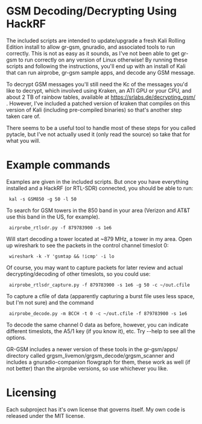 # GSM Decoding/Decrypting Using HackRF

The included scripts are intended to update/upgrade a fresh Kali Rolling Edition install to allow gr-gsm, gnuradio, and associated tools to run correctly.  This is not as easy as it sounds, as I've not been able to get gr-gsm to run correctly on any version of Linux otherwise!  By running these scripts and following the instructions, you'll end up with an install of Kali that can run airprobe, gr-gsm sample apps, and decode any GSM message.

To decrypt GSM messages you'll still need the Kc of the messages you'd like to decrypt, which involved using Kraken, an ATI GPU or your CPU, and about 2 TB of rainbow tables, available at https://srlabs.de/decrypting_gsm/ .  However, I've included a patched version of kraken that compiles on this version of Kali (including pre-compiled binaries) so that's another step taken care of.

There seems to be a useful tool to handle most of these steps for you called pytacle, but I've not actually used it (only read the source) so take that for what you will.

# Example commands

Examples are given in the included scripts.  But once you have everything installed and a HackRF (or RTL-SDR) connected, you should be able to run:

     kal -s GSM850 -g 50 -l 50

To search for GSM towers in the 850 band in your area (Verizon and AT&T use this band in the US, for example).

     airprobe_rtlsdr.py -f 879783900 -s 1e6

Will start decoding a tower located at ~879 MHz, a tower in my area.  Open up wireshark to see the packets in the control channel timeslot 0:

     wireshark -k -Y 'gsmtap && !icmp' -i lo

Of course, you may want to capture packets for later review and actual decrypting/decoding of other timeslots, so you could use:

     airprobe_rtlsdr_capture.py -f 879783900 -s 1e6 -g 50 -c ~/out.cfile

To capture a cfile of data (apparently capturing a burst file uses less space, but I'm not sure) and the command

     airprobe_decode.py -m BCCH -t 0 -c ~/out.cfile -f 879783900 -s 1e6

To decode the same channel 0 data as before, however, you can indicate different timeslots, the A5/1 key (if you know it), etc.  Try --help to see all the options.

GR-GSM includes a newer version of these tools in the gr-gsm/apps/ directory called grgsm_livemon/grgsm_decode/grgsm_scanner and includes a gnuradio-companion flowgraph for them, these work as well (if not better) than the airprobe versions, so use whichever you like.

# Licensing

Each subproject has it's own license that governs itself.  My own code is released under the MIT license.
